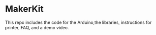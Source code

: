 # MakerKit
This repo includes the code for the Arduino,the libraries, instructions for printer, FAQ, and a demo video.
